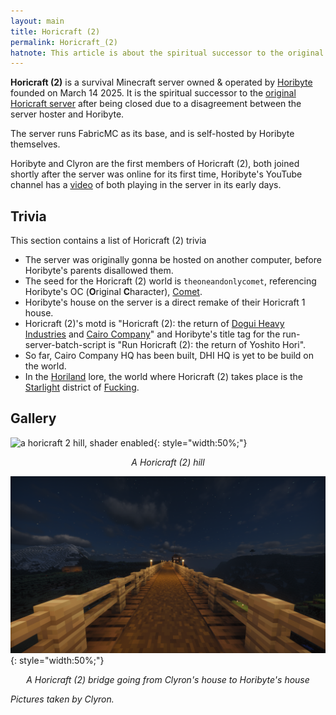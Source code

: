 ```yaml
---
layout: main
title: Horicraft (2)
permalink: Horicraft_(2)
hatnote: This article is about the spiritual successor to the original Horicraft server, to see its article, click <a href="Horicraft">here</a>
---
```


**Horicraft (2)** is a survival Minecraft server owned & operated by [Horibyte](Horibyte) founded on March 14 2025. It is the spiritual successor to the [original Horicraft server](Horicraft) after being closed due to a disagreement between the server hoster and Horibyte.

The server runs FabricMC as its base, and is self-hosted by Horibyte themselves. 

Horibyte and Clyron are the first members of Horicraft (2), both joined shortly after the server was online for its first time, Horibyte's YouTube channel has a [video](https://www.youtube.com/watch?v=A3bE3yBXduY&t=25s) of both playing in the server in its early days.

## Trivia

This section contains a list of Horicraft (2) trivia

- The server was originally gonna be hosted on another computer, before Horibyte's parents disallowed them.
- The seed for the Horicraft (2) world is `theoneandonlycomet`, referencing Horibyte's OC (**O**riginal **C**haracter), [Comet](Comet).
- Horibyte's house on the server is a direct remake of their Horicraft 1 house.
- Horicraft (2)'s motd is "Horicraft (2): the return of [Dogui Heavy Industries](Dogui_Heavy_Industries_Incorporated) and [Cairo Company](Cairo_Company_Incorporated)" and Horibyte's title tag for the run-server-batch-script is "Run Horicraft (2): the return of Yoshito Hori".
- So far, Cairo Company HQ has been built, DHI HQ is yet to be build on the world.
- In the [Horiland](Horiland) lore, the world where Horicraft (2) takes place is the [Starlight](Fucking,_Horiland#Starlight) district of [Fucking](Fucking,_Horiland).

## Gallery

![a horicraft 2 hill, shader enabled](img/articles/horicraft2/hill.png){: style="width:50%;"}
<p style="text-align:center;"><i>A Horicraft (2) hill</i></p>

![a horicraft 2 bridge, going from clyron's house to horibyte's house, shader enabled](img/articles/horicraft2/bridge.png){: style="width:50%;"}
<p style="text-align:center;"><i>A Horicraft (2) bridge going from Clyron's house to Horibyte's house</i></p>

*Pictures taken by Clyron.*
